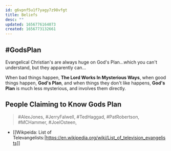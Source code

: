 ```yaml
---
id: g6vpnf5u1f7yagy7z98vfgt
title: Beliefs
desc: ""
updated: 1656776164073
created: 1656773132661
---
```


## #GodsPlan

Evangelical Christian's are always huge on God's Plan...which you can't understand, but they apparently can...

When bad things happen, **The Lord Works In Mysterious Ways**, when good things happen, **God's Plan**, and when things they don't like happens, **God's Plan** is much less mysterious, and involves them directly.

## People Claiming to Know Gods Plan

> #AlexJones, #JerryFalwell, #TedHaggad, #PatRobertson, #MCHammer, #JoelOsteen,

- [[Wikpeida: List of Televangelists:|https://en.wikipedia.org/wiki/List_of_television_evangelists]]
